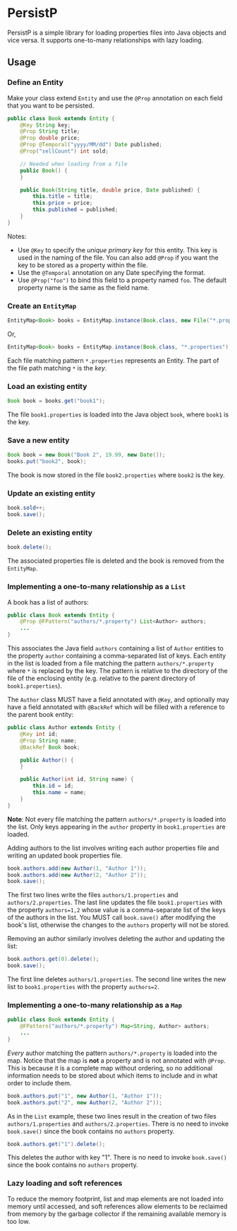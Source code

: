 # PersistP

PersistP is a simple library for loading properties files into Java objects
and vice versa. It supports one-to-many relationships with lazy loading.

## Usage

### Define an Entity

Make your class extend `Entity` and use the `@Prop` annotation on each field that you
want to be persisted.

```java
public class Book extends Entity {
	@Key String key;
	@Prop String title;
	@Prop double price;
	@Prop @Temporal("yyyy/MM/dd") Date published;
	@Prop("sellCount") int sold;

	// Needed when loading from a file
	public Book() {
	}

	public Book(String title, double price, Date published) {
		this.title = title;
		this.price = price;
		this.published = published;
	}
}
```

Notes:

* Use `@Key` to specify the *unique primary key* for this entity. This key is used in the naming of the file. You can also add `@Prop` if you want the key to be stored as a property within the file.
* Use the `@Temporal` annotation on any Date specifying the format.
* Use `@Prop("foo")` to bind this field to a property named `foo`. The default property name is the same as the field name.

### Create an `EntityMap`

```java
EntityMap<Book> books = EntityMap.instance(Book.class, new File("*.properties"));
```

Or,

```java
EntityMap<Book> books = EntityMap.instance(Book.class, "*.properties");
```

Each file matching pattern `*.properties` represents an Entity.
The part of the file path matching `*` is the *key*.

### Load an existing entity

```java
Book book = books.get("book1");
```

The file `book1.properties` is loaded into the Java object `book`, where `book1`
is the key.

### Save a new entity

```java
Book book = new Book("Book 2", 19.99, new Date());
books.put("book2", book);
```

The book is now stored in the file `book2.properties` where `book2` is the key.

### Update an existing entity

```java
book.sold++;
book.save();
```

### Delete an existing entity

```java
book.delete();
```

The associated properties file is deleted and the book is removed from the
`EntityMap`.

### Implementing a one-to-many relationship as a `List`

A book has a list of authors:

```java
public class Book extends Entity {
	@Prop @FPattern("authors/*.property") List<Author> authors;
	...
}
```

This associates the Java field `authors` containing a list of `Author` entities
to the property `author` containing a comma-separated list of keys. Each entity
in the list is loaded from a file matching the pattern `authors/*.property` where
`*` is replaced by the key. The pattern is relative to the directory of the file
of the enclosing entity (e.g. relative to the parent directory of `book1.properties`).

The `Author` class MUST have a field annotated with `@Key`, and optionally may
have a field annotated with `@BackRef` which will be filled with a reference
to the parent book entity:

```java
public class Author extends Entity {
	@Key int id;
	@Prop String name;
	@BackRef Book book;

	public Author() {
	}

	public Author(int id, String name) {
		this.id = id;
		this.name = name;
	}
}
```

**Note**: Not every file matching the pattern `authors/*.property` is loaded
into the list. Only keys appearing in the `author` property in `book1.properties`
are loaded.

Adding authors to the list involves writing each author properties file and
writing an updated book properties file.

```java
book.authors.add(new Author(1, "Author 1"));
book.authors.add(new Author(2, "Author 2"));
book.save();
```

The first two lines write the files `authors/1.properties` and
`authors/2.properties`. The last line updates the file `book1.properties` with
the property `authors=1,2` whose value is a comma-separate list of the keys of
the authors in the list. You MUST call `book.save()` after modifying the book's
list, otherwise the changes to the `authors` property will not be stored.

Removing an author similarly involves deleting the author and updating the list:

```java
book.authors.get(0).delete();
book.save();
```

The first line deletes `authors/1.properties`. The second line writes the new
list to `book1.properties` with the property `authors=2`.

### Implementing a one-to-many relationship as a `Map`

```java
public class Book extends Entity {
	@FPattern("authors/*.property") Map<String, Author> authors;
	...
}
```

*Every* author matching the pattern `authors/*.property` is loaded into the map.
Notice that the map is **not** a property and is not annotated with `@Prop`. This
is because it is a complete map without ordering, so no additional information
needs to be stored about which items to include and in what order to include them.

```java
book.authors.put("1", new Author(1, "Author 1"));
book.authors.put("2", new Author(2, "Author 2"));
```

As in the `List` example, these two lines result in the creation of two files
`authors/1.properties` and `authors/2.properties`. There is no need to invoke
`book.save()` since the book contains no `authors` property.

```java
book.authors.get("1").delete();
```

This deletes the author with key "1". There is no need to invoke `book.save()`
since the book contains no `authors` property.

### Lazy loading and soft references

To reduce the memory footprint, list and map elements are not loaded into memory
until accessed, and soft references allow elements to be reclaimed from memory
by the garbage collector if the remaining available memory is too low.
